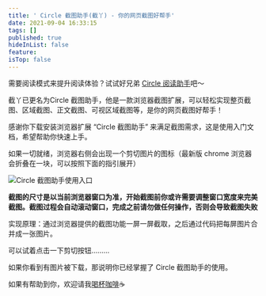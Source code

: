 ```yaml
---
title: ' Circle 截图助手(截丫) - 你的网页截图好帮手'
date: 2021-09-04 16:33:15
tags: []
published: true
hideInList: false
feature: 
isTop: false
---
```

需要阅读模式来提升阅读体验？试试好兄弟 [Circle 阅读助手](http://circlereader.com/)吧～

截丫已更名为Circle 截图助手，他是一款浏览器截图扩展，可以轻松实现整页截图、区域截图、正文截图、可视区域截图等，是你的网页截图好帮手！

感谢你下载安装浏览器扩展 “Circle 截图助手” 来满足截图需求，这是使用入门文档，希望帮助你快速上手。

如果一切就绪，浏览器右侧会出现一个剪切图片的图标（最新版 chrome 浏览器会折叠在一块，可以按照下面的指引展开）

![Circle 截图助手使用入口](https://ranhe.xyz/post-images/1630746461322.png)

**截图的尺寸是以当前浏览器窗口为准，开始截图前你或许需要调整窗口宽度来完美截图。截图过程会自动滚动窗口，完成之前请勿做任何操作，否则会导致截图失败**

实现原理：通过浏览器提供的截图功能一屏一屏截取，之后通过代码把每屏图片合并成一张图片。

可以试着点击一下剪切按钮.........

如果你看到有图片被下载，那说明你已经掌握了 Circle 截图助手的使用。

如果有帮助到你，欢迎请我[喝杯咖啡](https://ranhe.xyz/donate)☕️